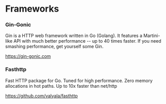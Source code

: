 # Frameworks

### Gin-Gonic

Gin is a HTTP web framework written in Go (Golang). It features a Martini-like API with much better performance -- up to 40 times faster. If you need smashing performance, get yourself some Gin.

<https://gin-gonic.com>

### Fasthttp

Fast HTTP package for Go. Tuned for high performance. Zero memory allocations in hot paths. Up to 10x faster than net/http

<https://github.com/valyala/fasthttp>